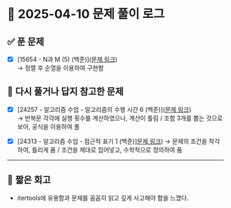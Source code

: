 # 📅 2025-04-10 문제 풀이 로그

## ✅ 푼 문제
- [x] [15654 - N과 M (5) (백준)]([문제 링크](https://www.acmicpc.net/problem/15654))  
  → 정렬 후 순열을 이용하여 구현함



## 📝 다시 풀거나 답지 참고한 문제

- [x] [24257 - 알고리즘 수업 - 알고리즘의 수행 시간 6 (백준)]([문제 링크](https://www.acmicpc.net/problem/24257))  
  → 반복문 각각에 실행 횟수를 계산하였으나, 계산이 틀림 / 조합 3개를 뽑는 것으로 보아, 공식을 이용하여 풀

- [X] [24313 - 알고리즘 수업 - 점근적 표기 1 (백준)][문제 링크](https://www.acmicpc.net/problem/24313))
  → 문제의 조건을 착각하여, 틀리게 품 / 조건을 제대로 집어넣고, 수학적으로 정의하여 품

---

## 🧠 짧은 회고

- itertools에 유용함과 문제를 꼼꼼히 읽고 깊게 사고해야 함을 느꼈다.
